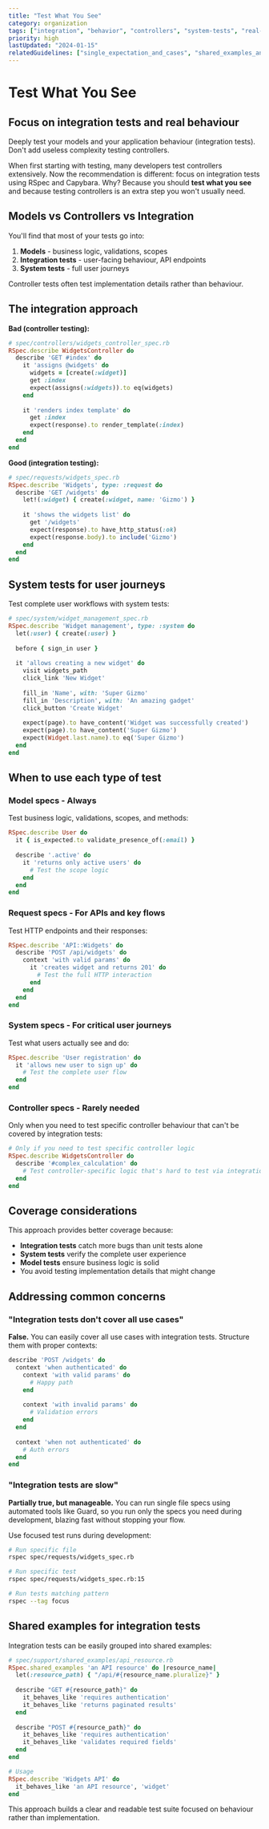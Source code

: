 ```yaml
---
title: "Test What You See"
category: organization
tags: ["integration", "behavior", "controllers", "system-tests", "real-behavior"]
priority: high
lastUpdated: "2024-01-15"
relatedGuidelines: ["single_expectation_and_cases", "shared_examples_and_matchers"]
---
```


# Test What You See

## Focus on integration tests and real behaviour
Deeply test your models and your application behaviour (integration tests). Don't add useless complexity testing controllers.

When first starting with testing, many developers test controllers extensively. Now the recommendation is different: focus on integration tests using RSpec and Capybara. Why? Because you should **test what you see** and because testing controllers is an extra step you won't usually need.

## Models vs Controllers vs Integration
You'll find that most of your tests go into:
1. **Models** - business logic, validations, scopes
2. **Integration tests** - user-facing behaviour, API endpoints
3. **System tests** - full user journeys

Controller tests often test implementation details rather than behaviour.

## The integration approach
**Bad (controller testing):**
```ruby
# spec/controllers/widgets_controller_spec.rb
RSpec.describe WidgetsController do
  describe 'GET #index' do
    it 'assigns @widgets' do
      widgets = [create(:widget)]
      get :index
      expect(assigns(:widgets)).to eq(widgets)
    end
    
    it 'renders index template' do
      get :index
      expect(response).to render_template(:index)
    end
  end
end
```

**Good (integration testing):**
```ruby
# spec/requests/widgets_spec.rb
RSpec.describe 'Widgets', type: :request do
  describe 'GET /widgets' do
    let!(:widget) { create(:widget, name: 'Gizmo') }
    
    it 'shows the widgets list' do
      get '/widgets'
      expect(response).to have_http_status(:ok)
      expect(response.body).to include('Gizmo')
    end
  end
end
```

## System tests for user journeys
Test complete user workflows with system tests:

```ruby
# spec/system/widget_management_spec.rb
RSpec.describe 'Widget management', type: :system do
  let(:user) { create(:user) }
  
  before { sign_in user }
  
  it 'allows creating a new widget' do
    visit widgets_path
    click_link 'New Widget'
    
    fill_in 'Name', with: 'Super Gizmo'
    fill_in 'Description', with: 'An amazing gadget'
    click_button 'Create Widget'
    
    expect(page).to have_content('Widget was successfully created')
    expect(page).to have_content('Super Gizmo')
    expect(Widget.last.name).to eq('Super Gizmo')
  end
end
```

## When to use each type of test

### Model specs - Always
Test business logic, validations, scopes, and methods:
```ruby
RSpec.describe User do
  it { is_expected.to validate_presence_of(:email) }
  
  describe '.active' do
    it 'returns only active users' do
      # Test the scope logic
    end
  end
end
```

### Request specs - For APIs and key flows
Test HTTP endpoints and their responses:
```ruby
RSpec.describe 'API::Widgets' do
  describe 'POST /api/widgets' do
    context 'with valid params' do
      it 'creates widget and returns 201' do
        # Test the full HTTP interaction
      end
    end
  end
end
```

### System specs - For critical user journeys
Test what users actually see and do:
```ruby
RSpec.describe 'User registration' do
  it 'allows new user to sign up' do
    # Test the complete user flow
  end
end
```

### Controller specs - Rarely needed
Only when you need to test specific controller behaviour that can't be covered by integration tests:
```ruby
# Only if you need to test specific controller logic
RSpec.describe WidgetsController do
  describe '#complex_calculation' do
    # Test controller-specific logic that's hard to test via integration
  end
end
```

## Coverage considerations
This approach provides better coverage because:
- **Integration tests** catch more bugs than unit tests alone
- **System tests** verify the complete user experience
- **Model tests** ensure business logic is solid
- You avoid testing implementation details that might change

## Addressing common concerns

### "Integration tests don't cover all use cases"
**False.** You can easily cover all use cases with integration tests. Structure them with proper contexts:

```ruby
describe 'POST /widgets' do
  context 'when authenticated' do
    context 'with valid params' do
      # Happy path
    end
    
    context 'with invalid params' do
      # Validation errors
    end
  end
  
  context 'when not authenticated' do
    # Auth errors
  end
end
```

### "Integration tests are slow"
**Partially true, but manageable.** You can run single file specs using automated tools like Guard, so you run only the specs you need during development, blazing fast without stopping your flow.

Use focused test runs during development:
```bash
# Run specific file
rspec spec/requests/widgets_spec.rb

# Run specific test
rspec spec/requests/widgets_spec.rb:15

# Run tests matching pattern
rspec --tag focus
```

## Shared examples for integration tests
Integration tests can be easily grouped into shared examples:

```ruby
# spec/support/shared_examples/api_resource.rb
RSpec.shared_examples 'an API resource' do |resource_name|
  let(:resource_path) { "/api/#{resource_name.pluralize}" }
  
  describe "GET #{resource_path}" do
    it_behaves_like 'requires authentication'
    it_behaves_like 'returns paginated results'
  end
  
  describe "POST #{resource_path}" do
    it_behaves_like 'requires authentication'
    it_behaves_like 'validates required fields'
  end
end

# Usage
RSpec.describe 'Widgets API' do
  it_behaves_like 'an API resource', 'widget'
end
```

This approach builds a clear and readable test suite focused on behaviour rather than implementation.
